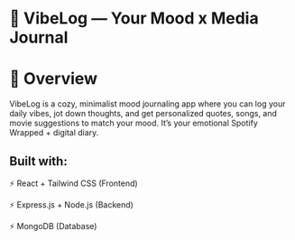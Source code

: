 # 💖 VibeLog — Your Mood x Media Journal

# 🌟 Overview
VibeLog is a cozy, minimalist mood journaling app where you can log your daily vibes, jot down thoughts, and get personalized quotes, songs, and movie suggestions to match your mood. It’s your emotional Spotify Wrapped + digital diary.
 
## Built with:

⚡ React + Tailwind CSS (Frontend)

⚡ Express.js + Node.js (Backend)

⚡ MongoDB (Database)

